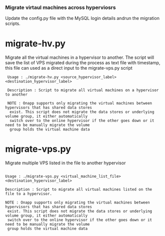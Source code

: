 ### Migrate virtaul machines across hyperviosrs

Update the config.py file with the MySQL login details andrun the migration scripts. 

# migrate-hv.py

Migrate all the virtual machines in a hypervisor to another. The script will save the list of VPS migrated
during the process as text file with timestamp, this file can used as a direct input to the migrate-vps.py 
script

```
 Usage : ./migrate-hv.py <source_hypervisor_label> <destination_hypervisor_label> 
 
 Description : Script to migrate all virtual machines on a hypervisor to another
 
 NOTE : Onapp supports only migrating the virtual machines between hypervisors that has shared data stores 
  exist. This script does not migrate the data stores or underlying volume group, it either automatically
  switch over to the online hypervisor if the other goes down or it need to be manually migrate the volume 
  group holds the virtual machine data

```
# migrate-vps.py

Migrate multiple VPS listed in the file to another hypervisor

```

Usage : ./migrate-vps.py <virtual_machine_list_file> <destination_hypervisor_label>

Description : Script to migrate all virtual machines listed on the file to a hypervisor.

NOTE : Onapp supports only migrating the virtual machines between hypervisors that has shared data stores 
 exist. This script does not migrate the data stores or underlying volume group, it either automatically
 switch over to the online hypervisor if the other goes down or it need to be manually migrate the volume 
 group holds the virtual machine data
 
 ```
